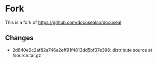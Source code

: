 # Fork

This is a fork of https://github.com/docusealco/docuseal

## Changes

- 2d840e0c2af82a746e2eff91f4813dd5bf37e398: distribute source at /source.tar.gz
